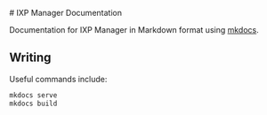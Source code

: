 # IXP Manager Documentation

Documentation for IXP Manager in Markdown format using [mkdocs](http://www.mkdocs.org/).



## Writing

Useful commands include:

```sh
mkdocs serve
mkdocs build
```


